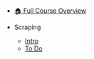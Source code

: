 - [🏠 Full Course Overview](/README)


- Scraping
  - [Intro](./Intro.md "Intro")
  - [To Do](./To-Do.md "To Do")
